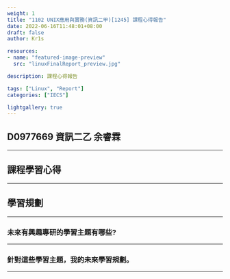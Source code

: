 ```yaml
---
weight: 1
title: "1102 UNIX應用與實務(資訊二甲)[1245] 課程心得報告"
date: 2022-06-16T11:48:01+08:00
draft: false
author: Kr1s

resources:
- name: "featured-image-preview"
  src: "linuxFinalReport_preview.jpg"

description: 課程心得報告

tags: ["Linux", "Report"]
categories: ["IECS"]

lightgallery: true
---
```



## D0977669 資訊二乙 余睿霖

---


## 課程學習心得


---


## 學習規劃


---


### 未來有興趣專研的學習主題有哪些?


---


### 針對這些學習主題，我的未來學習規劃。


---